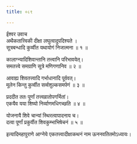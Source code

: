 ```yaml
---
title: ०८९

---
```

ईश्वर उवाच  
अथैकतात्त्विकी दीक्षा लघुत्वादुपदिश्यते ।  
सूत्रबन्धादि कुर्व्वीत यथायोगं निजात्मना ॥ १ ॥  
  
कालाग्न्यादिशिवान्तानि तत्त्वानि परिभावयेत्।  
समतत्त्वे समग्राणि सूत्रे मणिगणानिव ॥ २ ॥  
  
आवाह्य शिवतत्त्वादि गर्भाधानादि पूर्ववत्।  
मूलेन किन्तु कुर्व्वीत सर्व्वशुल्कसमर्पणं ॥ ३ ॥  
  
प्रददीत ततः पूर्णां तत्त्वव्रातोपगर्भितां।  
एकयैव यया शिष्यो निर्व्वाणमधिगच्छति ॥ ४ ॥  
  
योजनायै शिवे चान्यां स्थिरत्वापादनाय च।  
दत्वा पूर्णां प्रकुर्वीत शिवकुम्भाभिषेचनं ॥ ५ ॥  
  
इत्यादिमहापुराणे आग्नेये एकतत्त्वादीक्षाकथनं नाम ऊननवतितमोऽध्यायः।